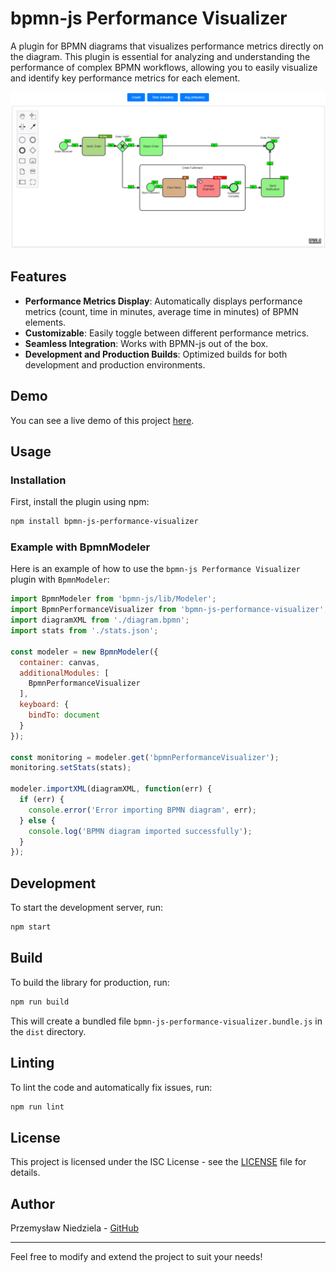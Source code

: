 # bpmn-js Performance Visualizer

A plugin for BPMN diagrams that visualizes performance metrics directly on the diagram. This plugin is essential for analyzing and understanding the performance of complex BPMN workflows, allowing you to easily visualize and identify key performance metrics for each element.

![Sample](https://raw.githubusercontent.com/loremipsumowski/bpmn-js-performance-visualizer/main/resources/sample.png)

## Features

- **Performance Metrics Display**: Automatically displays performance metrics (count, time in minutes, average time in minutes) of BPMN elements.
- **Customizable**: Easily toggle between different performance metrics.
- **Seamless Integration**: Works with BPMN-js out of the box.
- **Development and Production Builds**: Optimized builds for both development and production environments.

## Demo

You can see a live demo of this project [here](https://loremipsumowski.github.io/bpmn-js-performance-visualizer/).

## Usage

### Installation

First, install the plugin using npm:

```bash
npm install bpmn-js-performance-visualizer
```

### Example with BpmnModeler

Here is an example of how to use the `bpmn-js Performance Visualizer` plugin with `BpmnModeler`:

```javascript
import BpmnModeler from 'bpmn-js/lib/Modeler';
import BpmnPerformanceVisualizer from 'bpmn-js-performance-visualizer';
import diagramXML from './diagram.bpmn';
import stats from './stats.json';

const modeler = new BpmnModeler({
  container: canvas,
  additionalModules: [
    BpmnPerformanceVisualizer
  ],
  keyboard: {
    bindTo: document
  }
});

const monitoring = modeler.get('bpmnPerformanceVisualizer');
monitoring.setStats(stats);

modeler.importXML(diagramXML, function(err) {
  if (err) {
    console.error('Error importing BPMN diagram', err);
  } else {
    console.log('BPMN diagram imported successfully');
  }
});
```

## Development

To start the development server, run:

```bash
npm start
```

## Build

To build the library for production, run:

```bash
npm run build
```

This will create a bundled file `bpmn-js-performance-visualizer.bundle.js` in the `dist` directory.

## Linting

To lint the code and automatically fix issues, run:

```bash
npm run lint
```

## License

This project is licensed under the ISC License - see the [LICENSE](LICENSE) file for details.

## Author

Przemysław Niedziela - [GitHub](https://github.com/loremipsumowski)

---

Feel free to modify and extend the project to suit your needs!

